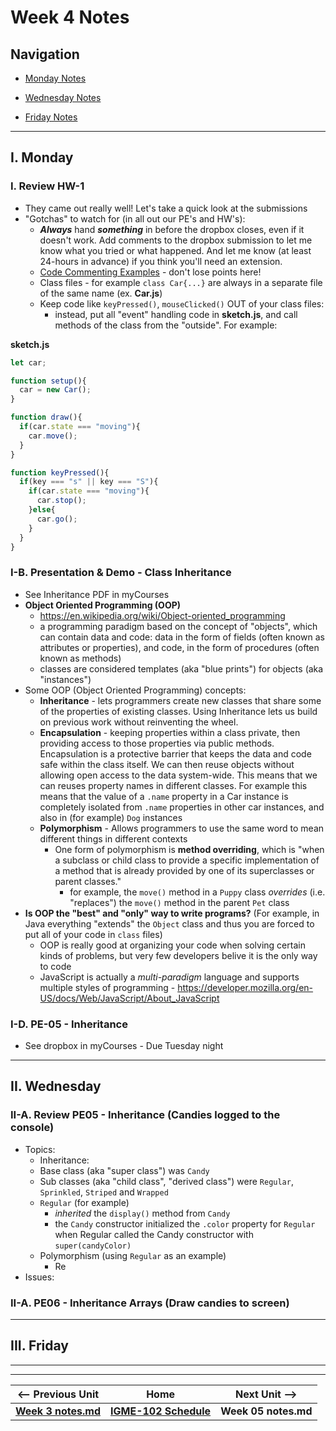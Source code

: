 # Week 4 Notes

## Navigation

- [Monday Notes](#monday)

- [Wednesday Notes](#wednesday)

- [Friday Notes](#friday)



<hr>

<a id="monday" />

## I. Monday

### I. Review HW-1
- They came out really well! Let's take a quick look at the submissions
- "Gotchas" to watch for (in all out our PE's and HW's):
  -  ***Always*** hand ***something*** in before the dropbox closes, even if it doesn't work. Add comments to the dropbox submission to let me know what you tried or what happened. And let me know (at least 24-hours in advance) if you think you'll need an extension.
  - [Code Commenting Examples](../docs/code-commenting-examples.md) - don't lose points here!
  - Class files - for example `class Car{...}` are always in a separate file of the same name (ex. **Car.js**)
  - Keep code like `keyPressed()`, `mouseClicked()` OUT of your class files:
    - instead, put all "event" handling code in **sketch.js**, and call methods of the class from the "outside". For example:

**sketch.js**
```js
let car;

function setup(){
  car = new Car();
}

function draw(){
  if(car.state === "moving"){
    car.move();
  }
}

function keyPressed(){
  if(key === "s" || key === "S"){
    if(car.state === "moving"){
      car.stop();
    }else{
      car.go();
    }
  }
}
```

### I-B. Presentation & Demo - Class Inheritance
- See Inheritance PDF in myCourses
- **Object Oriented Programming (OOP)**
  - https://en.wikipedia.org/wiki/Object-oriented_programming
  - a programming paradigm based on the concept of "objects", which can contain data and code: data in the form of fields (often known as attributes or properties), and code, in the form of procedures (often known as methods)
  - classes are considered templates (aka "blue prints") for objects (aka "instances")
 - Some OOP (Object Oriented Programming) concepts:
   - **Inheritance** - lets programmers create new classes that share some of the properties of existing classes. Using Inheritance lets us build on previous work without reinventing the wheel.
   - **Encapsulation** - keeping properties within a class private, then providing access to those properties via public methods. Encapsulation is a protective barrier that keeps the data and code safe within the class itself. We can then reuse objects without allowing open access to the data system-wide. This means that we can reuses property names in different classes. For example this means that the value of a `.name` property in a Car instance is completely isolated from `.name` properties in other car instances, and also in (for example) `Dog` instances
   - **Polymorphism** - Allows programmers to use the same word to mean different things in different contexts
     - One form of polymorphism is **method overriding**, which is "when a subclass or child class to provide a specific implementation of a method that is already provided by one of its superclasses or parent classes."
       - for example, the `move()` method in a `Puppy` class *overrides* (i.e. "replaces") the `move()` method in the parent `Pet` class
- **Is OOP the "best" and "only" way to write programs?** (For example, in Java everything "extends" the `Object` class and thus you are forced to put all of your code in `class` files)
  - OOP is really good at organizing your code when solving certain kinds of problems, but very few developers belive it is the only way to code
  - JavaScript is actually a *multi-paradigm* language and supports multiple styles of programming - https://developer.mozilla.org/en-US/docs/Web/JavaScript/About_JavaScript

### I-D. PE-05 - Inheritance
- See dropbox in myCourses - Due Tuesday night


<hr>

<a id="wednesday" />

## II. Wednesday

### II-A. Review PE05 - Inheritance (Candies logged to the console)
- Topics:
  -  Inheritance:
    - Base class (aka "super class") was `Candy`
    - Sub classes (aka "child class", "derived class") were `Regular`, `Sprinkled`, `Striped` and `Wrapped`
    - `Regular` (for example)
      - *inherited* the `display()` method from `Candy`
      - the `Candy` constructor initialized the `.color` property for `Regular` when Regular called the Candy constructor with `super(candyColor)` 
  - Polymorphism (using `Regular` as an example)
    - Re
- Issues:


### II-A. PE06 - Inheritance Arrays (Draw candies to screen)


<hr>

<a id="friday" />

## III. Friday




<hr><hr>

| <-- Previous Unit | Home | Next Unit -->
| --- | --- | --- 
| [**Week 3 notes.md**](03.md)     |  [**IGME-102 Schedule**](../schedule.md) | **Week 05 notes.md**
